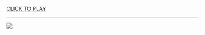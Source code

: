 
<a href="https://premium76.site?title=unblocked_games_master_edition&ref=13M">CLICK TO PLAY</a></h3>
<hr>

<a href="https://premium76.site?title=unblocked_games_master_edition&ref=13M"><img src="https://clearcache.store/games.png"></a>


